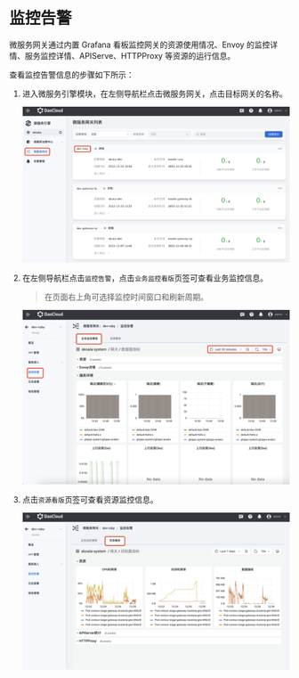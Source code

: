 # 监控告警

微服务网关通过内置 Grafana 看板监控网关的资源使用情况、Envoy 的监控详情、服务监控详情、APIServe、HTTPProxy 等资源的运行信息。

查看监控告警信息的步骤如下所示：

1. 进入微服务引擎模块，在左侧导航栏点击微服务网关，点击目标网关的名称。

    ![点击名称](imgs/alert01.png)

2. 在左侧导航栏点击`监控告警`，点击`业务监控看版`页签可查看业务监控信息。

    > 在页面右上角可选择监控时间窗口和刷新周期。

    ![点击名称](imgs/alert02.png)

3. 点击`资源看版`页签可查看资源监控信息。

    ![点击名称](imgs/alert03.png)